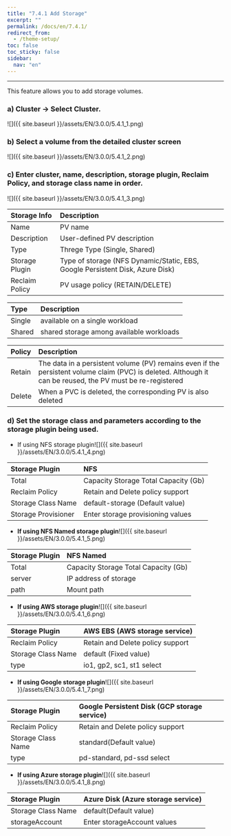 ```yaml
---
title: "7.4.1 Add Storage"
excerpt: ""
permalink: /docs/en/7.4.1/
redirect_from:
  - /theme-setup/
toc: false
toc_sticky: false
sidebar:
  nav: "en"
---
```



---

This feature allows you to add storage volumes.

### a\) Cluster → Select Cluster.
![]({{ site.baseurl }}/assets/EN/3.0.0/5.4.1_1.png)

### b\) Select a volume from the detailed cluster screen
![]({{ site.baseurl }}/assets/EN/3.0.0/5.4.1_2.png)

### c\) Enter cluster, name, description, storage plugin, Reclaim Policy, and storage class name in order.
![]({{ site.baseurl }}/assets/EN/3.0.0/5.4.1_3.png)

| **Storage Info** | **Description** |
| :--- | :--- |
| Name | PV name |
| Description | User-defined PV description |
| Type | Threge Type (Single, Shared) |
| Storage Plugin | Type of storage \(NFS Dynamic/Static, EBS, Google Persistent Disk, Azure Disk\) |
| Reclaim Policy | PV usage policy \(RETAIN/DELETE\) |

| Type | Description |
| :--- | :--- |
| Single | available on a single workload |
| Shared | shared storage among available workloads |

| **Policy** | **Description** |
| :--- | :--- |
| Retain | The data in a persistent volume \(PV\) remains even if the persistent volume claim \(PVC\) is deleted. Although it can be reused, the PV must be re-registered |
| Delete | When a PVC is deleted, the corresponding PV is also deleted |

### d\) Set the storage class and parameters according to the storage plugin being used.

* If using NFS storage plugin![]({{ site.baseurl }}/assets/EN/3.0.0/5.4.1_4.png)

| Storage Plugin | **NFS** |
| :--- | :--- |
| Total | Capacity Storage Total Capacity (Gb) |
| Reclaim Policy | Retain and Delete policy support |
| Storage Class Name | default-storage \(Default value\) |
| Storage Provisioner | Enter storage provisioning values |

* **If using NFS Named storage plugin**![]({{ site.baseurl }}/assets/EN/3.0.0/5.4.1_5.png)

| Storage Plugin | **NFS Named** |
| :--- | :--- |
| Total | Capacity Storage Total Capacity (Gb) |
| server | IP address of storage |
| path | Mount path |

* **If using AWS storage plugin**![]({{ site.baseurl }}/assets/EN/3.0.0/5.4.1_6.png)

| Storage Plugin | AWS EBS \(AWS storage service\) |
| :--- | :--- |
| Reclaim Policy | Retain and Delete policy support |
| Storage Class Name | default \(Fixed value\) |
| type | io1, gp2, sc1, st1 select |

* **If using Google storage plugin**![]({{ site.baseurl }}/assets/EN/3.0.0/5.4.1_7.png)

| Storage Plugin | Google Persistent Disk \(GCP storage service\) |
| :--- | :--- |
| Reclaim Policy | Retain and Delete policy support |
| Storage Class Name | standard\(Default value\) |
| type | pd-standard, pd-ssd  select |

* **If using Azure storage plugin**![]({{ site.baseurl }}/assets/EN/3.0.0/5.4.1_8.png)

| Storage Plugin | Azure Disk \(Azure storage service\) |
| :--- | :--- |
| Storage Class Name | default\(Default value\) |
|storageAccount	| Enter storageAccount values |
